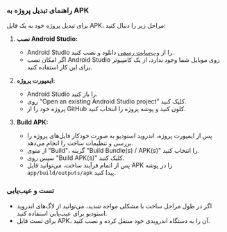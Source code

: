 
### راهنمای تبدیل پروژه به APK

برای تبدیل پروژه خود به یک فایل APK، مراحل زیر را دنبال کنید:

1. **نصب Android Studio:**
   - Android Studio را از [وب‌سایت رسمی](https://developer.android.com/studio) دانلود و نصب کنید.
   - اگر امکان نصب Android Studio روی موبایل شما وجود ندارد، از یک کامپیوتر برای این کار استفاده کنید.

2. **ایمپورت پروژه:**
   - Android Studio را باز کنید.
   - روی "Open an existing Android Studio project" کلیک کنید.
   - پروژه خود را از GitHub کلون کنید و پوشه پروژه را انتخاب کنید.

3. **Build APK:**
   - پس از ایمپورت پروژه، اندروید استودیو به صورت خودکار فایل‌های پروژه را بررسی و تنظیمات ساخت را انجام می‌دهد.
   - از منوی "Build"، گزینه "Build Bundle(s) / APK(s)" را انتخاب کنید.
   - سپس روی "Build APK(s)" کلیک کنید.
   - پس از اتمام فرآیند ساخت، می‌توانید فایل APK را در پوشه `app/build/outputs/apk` پیدا کنید.

### تست و عیب‌یابی
- اگر در طول مراحل ساخت با مشکلی مواجه شدید، می‌توانید از لاگ‌های اندروید استودیو برای عیب‌یابی استفاده کنید.
- برای تست فایل APK، آن را به دستگاه اندرویدی خود منتقل کرده و نصب کنید. 
